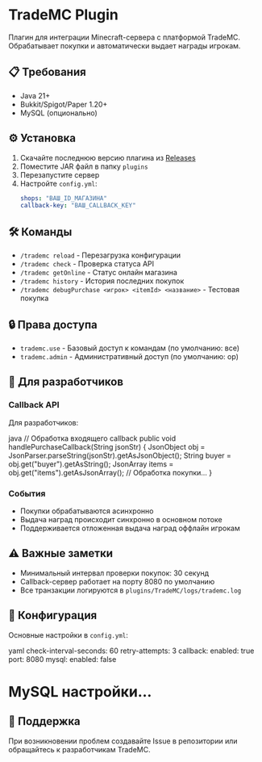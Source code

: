 # TradeMC Plugin

Плагин для интеграции Minecraft-сервера с платформой TradeMC. Обрабатывает покупки и автоматически выдает награды игрокам.

## 📋 Требования

- Java 21+
- Bukkit/Spigot/Paper 1.20+
- MySQL (опционально)

## ⚙️ Установка

1. Скачайте последнюю версию плагина из [Releases](https://github.com/your-repo/releases)
2. Поместите JAR файл в папку `plugins`
3. Перезапустите сервер
4. Настройте `config.yml`:
   ```yaml
   shops: "ВАШ_ID_МАГАЗИНА"
   callback-key: "ВАШ_CALLBACK_KEY"
   ```

## 🛠 Команды

- `/trademc reload` - Перезагрузка конфигурации
- `/trademc check` - Проверка статуса API
- `/trademc getOnline` - Статус онлайн магазина
- `/trademc history` - История последних покупок
- `/trademc debugPurchase <игрок> <itemId> <название>` - Тестовая покупка

## 🔒 Права доступа

- `trademc.use` - Базовый доступ к командам (по умолчанию: все)
- `trademc.admin` - Административный доступ (по умолчанию: op)

## 🔧 Для разработчиков

### Callback API

Для разработчиков:

java
// Обработка входящего callback
public void handlePurchaseCallback(String jsonStr) {
JsonObject obj = JsonParser.parseString(jsonStr).getAsJsonObject();
String buyer = obj.get("buyer").getAsString();
JsonArray items = obj.get("items").getAsJsonArray();
// Обработка покупки...
}
### События
- Покупки обрабатываются асинхронно
- Выдача наград происходит синхронно в основном потоке
- Поддерживается отложенная выдача наград оффлайн игрокам

## ⚠️ Важные заметки

- Минимальный интервал проверки покупок: 30 секунд
- Callback-сервер работает на порту 8080 по умолчанию
- Все транзакции логируются в `plugins/TradeMC/logs/trademc.log`

## 📝 Конфигурация

Основные настройки в `config.yml`:

yaml
check-interval-seconds: 60
retry-attempts: 3
callback:
enabled: true
port: 8080
mysql:
enabled: false
# MySQL настройки...


## 🤝 Поддержка

При возникновении проблем создавайте Issue в репозитории или обращайтесь к разработчикам TradeMC.

